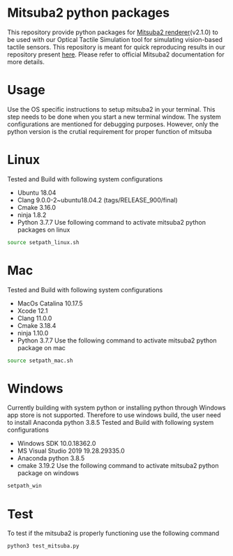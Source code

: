 Mitsuba2 python packages
==========================
This repository provide python packages for [Mitsuba2 renderer](https://mitsuba2.readthedocs.io/en/latest/)(v2.1.0) to be used with our Optical Tactile Simulation tool for simulating vision-based tactile sensors. This repository is meant for quick reproducing results in our repository present [here](https://github.com/CMURoboTouch/tactile_optical_simulation). Please refer to official Mitsuba2 documentation for more details. 

Usage
=====
Use the OS specific instructions to setup mitsuba2 in your terminal. This step needs to be done when you start a new terminal window. The system configurations are mentioned for debugging purposes. However, only the python version is the crutial requirement for proper function of mitsuba 

# Linux
Tested and Build with following system configurations 
- Ubuntu 18.04
- Clang 9.0.0-2~ubuntu18.04.2 (tags/RELEASE_900/final)
- Cmake 3.16.0
- ninja 1.8.2
- Python 3.7.7
Use following command to activate mitsuba2 python packages on linux
```bash
source setpath_linux.sh
``` 

# Mac
Tested and Build with following system configurations 
- MacOs Catalina 10.17.5
- Xcode 12.1
- Clang 11.0.0
- Cmake 3.18.4
- ninja 1.10.0
- Python 3.7.7
Use the following command to activate mitsuba2 python package on mac
```bash
source setpath_mac.sh
``` 

# Windows
Currently building with system python or installing python through Windows app store is not supported. Therefore to use windows build, the user need to install Anaconda python 3.8.5 
Tested and Build with following system configurations
- Windows SDK 10.0.18362.0
- MS Visual Studio 2019 19.28.29335.0
- Anaconda python 3.8.5
- cmake 3.19.2
Use the following command to activate mitsuba2 python package on windows
```bash
setpath_win
```
Test
=====
To test if the mitsuba2 is properly functioning use the following command
```bash
python3 test_mitsuba.py
```